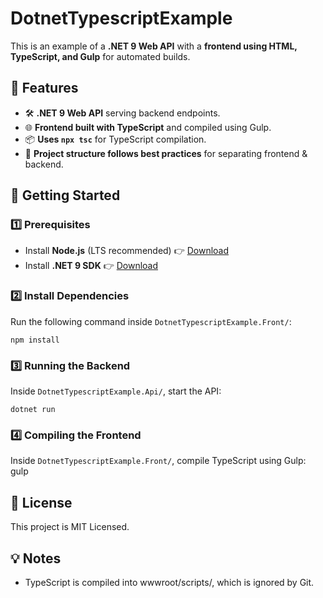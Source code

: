 # DotnetTypescriptExample

This is an example of a **.NET 9 Web API** with a **frontend using HTML, TypeScript, and Gulp** for automated builds.

## 📌 Features
- 🛠 **.NET 9 Web API** serving backend endpoints.
- 🌐 **Frontend built with TypeScript** and compiled using Gulp.
- 📦 **Uses `npx tsc`** for TypeScript compilation.
- 📂 **Project structure follows best practices** for separating frontend & backend.

## 🚀 Getting Started

### **1️⃣ Prerequisites**
- Install **Node.js** (LTS recommended) 👉 [Download](https://nodejs.org/)
- Install **.NET 9 SDK** 👉 [Download](https://dotnet.microsoft.com/en-us/download/dotnet/9.0)

### **2️⃣ Install Dependencies**
Run the following command inside `DotnetTypescriptExample.Front/`:
```console
npm install
```

### **3️⃣ Running the Backend**
Inside `DotnetTypescriptExample.Api/`, start the API:
```console
dotnet run
```

### **4️⃣ Compiling the Frontend**
Inside `DotnetTypescriptExample.Front/`, compile TypeScript using Gulp:
gulp

## 📜 License
This project is MIT Licensed.

## 💡 Notes
- TypeScript is compiled into wwwroot/scripts/, which is ignored by Git.
